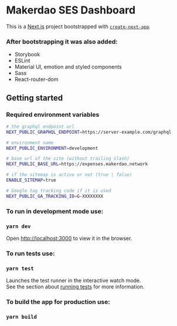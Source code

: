 # Makerdao SES Dashboard

This is a [Next.js](https://nextjs.org/) project bootstrapped with [`create-next-app`](https://github.com/vercel/next.js/tree/canary/packages/create-next-app).
### After bootstrapping it was also added:
- Storybook
- ESLint
- Material UI, emotion and styled components
- Sass
- React-router-dom

## Getting started

### Required environment variables

```bash
# the graphql endpoint url
NEXT_PUBLIC_GRAPHQL_ENDPOINT=https://server-example.com/graphql

# environment name
NEXT_PUBLIC_ENVIRONMENT=development

# base url of the site (without trailing slash)
NEXT_PUBLIC_BASE_URL=https://expenses.makerdao.network

# if the sitemap is active or not (true | false)
ENABLE_SITEMAP=true

# Google tag tracking code if it is used
NEXT_PUBLIC_GA_TRACKING_ID=G-XXXXXXXX
```

### To run in development mode use:
### `yarn dev`

Open [http://localhost:3000](http://localhost:3000) to view it in the browser.

### To run tests use: 
### `yarn test`

Launches the test runner in the interactive watch mode.\
See the section about [running tests](https://facebook.github.io/create-react-app/docs/running-tests) for more information.

### To build the app for production use:
### `yarn build`
